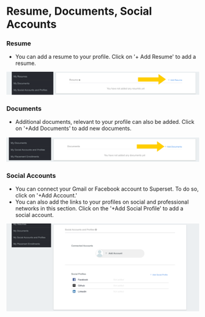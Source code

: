 # Resume, Documents, Social Accounts

### Resume

* You can add a resume to your profile. Click on '+ Add Resume' to add a resume.

![](../../.gitbook/assets/image%20%28166%29.png)

### Documents

* Additional documents, relevant to your profile can also be added. Click on '+Add Documents' to add new documents.

![](../../.gitbook/assets/image%20%28174%29.png)



### Social Accounts

* You can connect your Gmail or Facebook account to Superset. To do so, click on '+Add Account.'
* You can also add the links to your profiles on social and professional networks in this section. Click on the '+Add Social Profile' to add a social account.

![](../../.gitbook/assets/image%20%28200%29.png)



